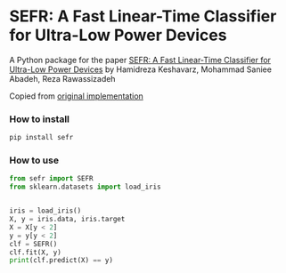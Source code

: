 # SEFR: A Fast Linear-Time Classifier for Ultra-Low Power Devices

A Python package for the paper [SEFR: A Fast Linear-Time Classifier for Ultra-Low Power Devices](https://arxiv.org/abs/2006.04620) 
by Hamidreza Keshavarz, Mohammad Saniee Abadeh, Reza Rawassizadeh

Copied from [original implementation](https://github.com/sefr-classifier/sefr)

### How to install

```bash
pip install sefr
```

### How to use

```python
from sefr import SEFR
from sklearn.datasets import load_iris


iris = load_iris()
X, y = iris.data, iris.target
X = X[y < 2]
y = y[y < 2]
clf = SEFR()
clf.fit(X, y)
print(clf.predict(X) == y)
```